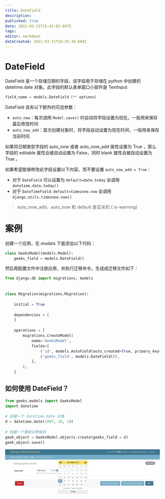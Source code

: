```yaml
---
title: DateField
description: 
published: true
date: 2021-03-21T15:41:03.647Z
tags: 
editor: markdown
dateCreated: 2021-03-21T10:26:30.604Z
---
```


# DateField

DateField 是一个存储日期的字段，该字段用于存储在 python 中创建的 datetime.date 对象。此字段的默认表单窗口小部件是 TextInput

```python
field_name = models.DateField（** options）
```

DateField 具有以下额外的可选参数：

- `auto_now`：每次调用 `Model.save()` 时自动将字段设置为现在。一般用来保存最后修改时间
- `auto_now_add`：首次创建对象时，将字段自动设置为现在时间，一般用来保存当前时间

如果将日期类型字段的 auto_now 或者 auto_now_add 属性设置为 True ，那么字段的 editable 属性会被自动设置为 False，同时 blank 属性会被自动设置为 True 。

如果希望能够修改此字段设置以下内容，而不要设置 `auto_now_add = True`：

- 对于 `DateField` 可以设置为 `default=date.today` 会调用 `datetime.date.today()`
- 对于 `DateTimeField`: `default=timezone.now` 会调用 `django.utils.timezone.now()`

> auto_now_add，auto_now 和 default 是互斥的
{.is-warning}

# 案例

创建一个应用，在 models 下面添加以下代码：

```python
class GeeksModel(models.Model):
    geeks_field = models.DateField()
```

然后再配置文件中注册应用，并执行迁移命令，生成成迁移文件如下：

```python
from django.db import migrations, models


class Migration(migrations.Migration):

    initial = True

    dependencies = [
    ]

    operations = [
        migrations.CreateModel(
            name='GeeksModel',
            fields=[
                ('id', models.AutoField(auto_created=True, primary_key=True, serialize=False, verbose_name='ID')),
                ('geeks_field', models.DateField()),
            ],
        ),
    ]
```

## 如何使用 DateField？

```python
from geeks.models import GeeksModel 
import datetime 
  
# 创建一个 datetime.date 对象
d = datetime.date(1997, 10, 19) 
  
# 创建一个模型实例保存
geek_object = GeeksModel.objects.create(geeks_field = d) 
geek_object.save() 
```

![datefield.png](/assets/web框架/django/模型字段/datefield.png)
